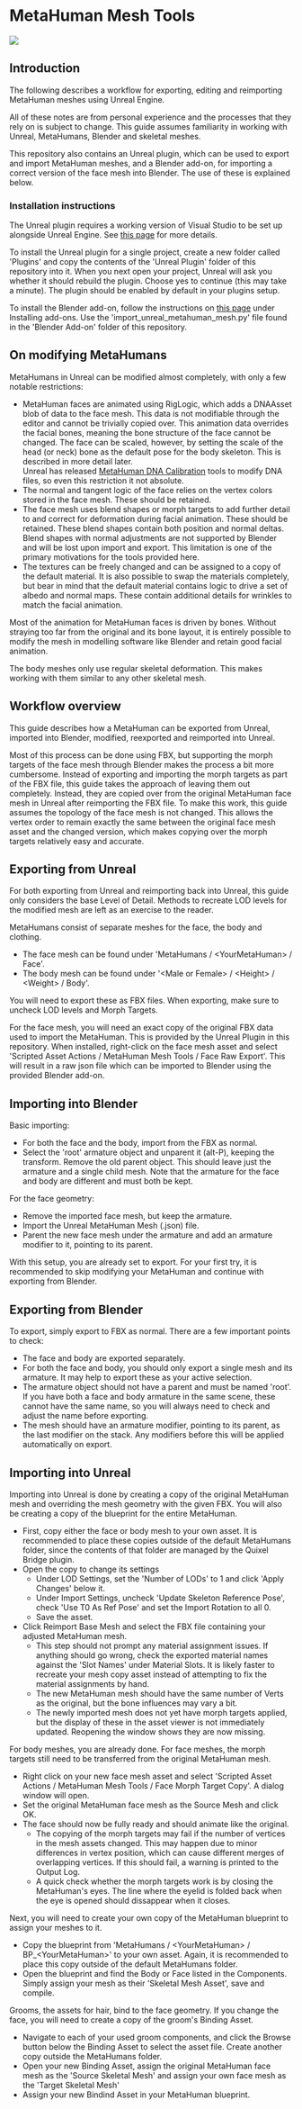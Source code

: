 # MetaHuman Mesh Tools

![](/MetaHumanMeshToolsIcon512.jpg)

## Introduction

The following describes a workflow for exporting, editing and reimporting MetaHuman meshes using Unreal Engine.

All of these notes are from personal experience and the processes that they rely on is subject to change. This guide assumes familiarity in working with Unreal, MetaHumans, Blender and skeletal meshes.

This repository also contains an Unreal plugin, which can be used to export and import MetaHuman meshes, and a Blender add-on, for importing a correct version of the face mesh into Blender. The use of these is explained below.

### Installation instructions

The Unreal plugin requires a working version of Visual Studio to be set up alongside Unreal Engine. See [this page](https://docs.unrealengine.com/5.1/en-US/setting-up-visual-studio-development-environment-for-cplusplus-projects-in-unreal-engine/) for more details.

To install the Unreal plugin for a single project, create a new folder called 'Plugins' and copy the contents of the 'Unreal Plugin' folder of this repository into it. When you next open your project, Unreal will ask you whether it should rebuild the plugin. Choose yes to continue (this may take a minute). The plugin should be enabled by default in your plugins setup.

To install the Blender add-on, follow the instructions on [this page](https://docs.blender.org/manual/en/latest/editors/preferences/addons.html) under Installing add-ons. Use the 'import_unreal_metahuman_mesh.py' file found in the 'Blender Add-on' folder of this repository.

## On modifying MetaHumans

MetaHumans in Unreal can be modified almost completely, with only a few notable restrictions:
- MetaHuman faces are animated using RigLogic, which adds a DNAAsset blob of data to the face mesh. This data is not modifiable through the editor and cannot be trivially copied over. This animation data overrides the facial bones, meaning the bone structure of the face cannot be changed. The face can be scaled, however, by setting the scale of the head (or neck) bone as the default pose for the body skeleton. This is described in more detail later.  
Unreal has released [MetaHuman DNA Calibration](https://github.com/EpicGames/MetaHuman-DNA-Calibration) tools to modify DNA files, so even this restriction it not absolute.
- The normal and tangent logic of the face relies on the vertex colors stored in the face mesh. These should be retained.
- The face mesh uses blend shapes or morph targets to add further detail to and correct for deformation during facial animation. These should be retained. These blend shapes contain both position and normal deltas. Blend shapes with normal adjustments are not supported by Blender and will be lost upon import and export. This limitation is one of the primary motivations for the tools provided here.
- The textures can be freely changed and can be assigned to a copy of the default material. It is also possible to swap the materials completely, but bear in mind that the default material contains logic to drive a set of albedo and normal maps. These contain additional details for wrinkles to match the facial animation.

Most of the animation for MetaHuman faces is driven by bones. Without straying too far from the original and its bone layout, it is entirely possible to modify the mesh in modelling software like Blender and retain good facial animation.

The body meshes only use regular skeletal deformation. This makes working with them similar to any other skeletal mesh.

## Workflow overview

This guide describes how a MetaHuman can be exported from Unreal, imported into Blender, modified, reexported and reimported into Unreal.

Most of this process can be done using FBX, but supporting the morph targets of the face mesh through Blender makes the process a bit more cumbersome. Instead of exporting and importing the morph targets as part of the FBX file, this guide takes the approach of leaving them out completely. Instead, they are copied over from the original MetaHuman face mesh in Unreal after reimporting the FBX file. To make this work, this guide assumes the topology of the face mesh is not changed. This allows the vertex order to remain exactly the same between the original face mesh asset and the changed version, which makes copying over the morph targets relatively easy and accurate.

## Exporting from Unreal

For both exporting from Unreal and reimporting back into Unreal, this guide only considers the base Level of Detail. Methods to recreate LOD levels for the modified mesh are left as an exercise to the reader.

MetaHumans consist of separate meshes for the face, the body and clothing.
- The face mesh can be found under 'MetaHumans / \<YourMetaHuman\> / Face'.
- The body mesh can be found under '\<Male or Female\> / \<Height\> / \<Weight\> / Body'.

You will need to export these as FBX files. When exporting, make sure to uncheck LOD levels and Morph Targets.

For the face mesh, you will need an exact copy of the original FBX data used to import the MetaHuman. This is provided by the Unreal Plugin in this repository. When installed, right-click on the face mesh asset and select 'Scripted Asset Actions / MetaHuman Mesh Tools / Face Raw Export'. This will result in a raw json file which can be imported to Blender using the provided Blender add-on.

## Importing into Blender

Basic importing:

- For both the face and the body, import from the FBX as normal.
- Select the 'root' armature object and unparent it (alt-P), keeping the transform. Remove the old parent object. This should leave just the armature and a single child mesh. Note that the armature for the face and body are different and must both be kept.

For the face geometry:

- Remove the imported face mesh, but keep the armature.
- Import the Unreal MetaHuman Mesh (.json) file.
- Parent the new face mesh under the armature and add an armature modifier to it, pointing to its parent.

With this setup, you are already set to export. For your first try, it is recommended to skip modifying your MetaHuman and continue with exporting from Blender.

## Exporting from Blender

To export, simply export to FBX as normal. There are a few important points to check:
- The face and body are exported separately.
- For both the face and body, you should only export a single mesh and its armature. It may help to export these as your active selection.
- The armature object should not have a parent and must be named 'root'. If you have both a face and body armature in the same scene, these cannot have the same name, so you will always need to check and adjust the name before exporting.
- The mesh should have an armature modifier, pointing to its parent, as the last modifier on the stack. Any modifiers before this will be applied automatically on export.

## Importing into Unreal

Importing into Unreal is done by creating a copy of the original MetaHuman mesh and overriding the mesh geometry with the given FBX. You will also be creating a copy of the blueprint for the entire MetaHuman.
- First, copy either the face or body mesh to your own asset. It is recommended to place these copies outside of the default MetaHumans folder, since the contents of that folder are managed by the Quixel Bridge plugin.
- Open the copy to change its settings
  - Under LOD Settings, set the 'Number of LODs' to 1 and click 'Apply Changes' below it.
  - Under Import Settings, uncheck 'Update Skeleton Reference Pose', check 'Use T0 As Ref Pose' and set the Import Rotation to all 0.
  - Save the asset.
- Click Reimport Base Mesh and select the FBX file containing your adjusted MetaHuman mesh.
  - This step should not prompt any material assignment issues. If anything should go wrong, check the exported material names against the 'Slot Names' under Material Slots. It is likely faster to recreate your mesh copy asset instead of attempting to fix the material assignments by hand.
  - The new MetaHuman mesh should have the same number of Verts as the original, but the bone influences may vary a bit.
  - The newly imported mesh does not yet have morph targets applied, but the display of these in the asset viewer is not immediately updated. Reopening the window shows they are now missing.
  
For body meshes, you are already done. For face meshes, the morph targets still need to be transferred from the original MetaHuman mesh.
- Right click on your new face mesh asset and select 'Scripted Asset Actions / MetaHuman Mesh Tools / Face Morph Target Copy'. A dialog window will open.
- Set the original MetaHuman face mesh as the Source Mesh and click OK.
- The face should now be fully ready and should animate like the original.
  - The copying of the morph targets may fail if the number of vertices in the mesh assets changed. This may happen due to minor differences in vertex position, which can cause different merges of overlapping vertices. If this should fail, a warning is printed to the Output Log.
  - A quick check whether the morph targets work is by closing the MetaHuman's eyes. The line where the eyelid is folded back when the eye is opened should dissappear when it closes.
  
Next, you will need to create your own copy of the MetaHuman blueprint to assign your meshes to it.
- Copy the blueprint from 'MetaHumans / \<YourMetaHuman\> / BP_\<YourMetaHuman\>' to your own asset. Again, it is recommended to place this copy outside of the default MetaHumans folder.
- Open the blueprint and find the Body or Face listed in the Components. Simply assign your mesh as their 'Skeletal Mesh Asset', save and compile.

Grooms, the assets for hair, bind to the face geometry. If you change the face, you will need to create a copy of the groom's Binding Asset.
- Navigate to each of your used groom components, and click the Browse button below the Binding Asset to select the asset file. Create another copy outside the MetaHumans folder.
- Open your new Binding Asset, assign the original MetaHuman face mesh as the 'Source Skeletal Mesh' and assign your own face mesh as the 'Target Skeletal Mesh'
- Assign your new Bindind Asset in your MetaHuman blueprint.